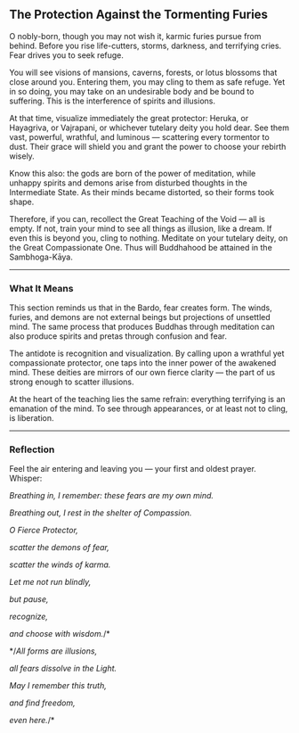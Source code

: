 ## The Protection Against the Tormenting Furies

O nobly-born, though you may not wish it, karmic furies pursue from behind. Before you rise life-cutters, storms, darkness, and terrifying cries. Fear drives you to seek refuge.

You will see visions of mansions, caverns, forests, or lotus blossoms that close around you. Entering them, you may cling to them as safe refuge. Yet in so doing, you may take on an undesirable body and be bound to suffering. This is the interference of spirits and illusions.

At that time, visualize immediately the great protector: Heruka, or Hayagriva, or Vajrapani, or whichever tutelary deity you hold dear. See them vast, powerful, wrathful, and luminous — scattering every tormentor to dust. Their grace will shield you and grant the power to choose your rebirth wisely.

Know this also: the gods are born of the power of meditation, while unhappy spirits and demons arise from disturbed thoughts in the Intermediate State. As their minds became distorted, so their forms took shape.

Therefore, if you can, recollect the Great Teaching of the Void — all is empty. If not, train your mind to see all things as illusion, like a dream. If even this is beyond you, cling to nothing. Meditate on your tutelary deity, on the Great Compassionate One. Thus will Buddhahood be attained in the Sambhoga-Kāya.

---

### What It Means

This section reminds us that in the Bardo, fear creates form. The winds, furies, and demons are not external beings but projections of unsettled mind. The same process that produces Buddhas through meditation can also produce spirits and pretas through confusion and fear.

The antidote is recognition and visualization. By calling upon a wrathful yet compassionate protector, one taps into the inner power of the awakened mind. These deities are mirrors of our own fierce clarity — the part of us strong enough to scatter illusions.

At the heart of the teaching lies the same refrain: everything terrifying is an emanation of the mind. To see through appearances, or at least not to cling, is liberation.

---

### Reflection

Feel the air entering and leaving you — your first and oldest prayer. Whisper:

*Breathing in, I remember: these fears are my own mind.*

*Breathing out, I rest in the shelter of Compassion.*

*O Fierce Protector,*

*scatter the demons of fear,*

*scatter the winds of karma.*

*Let me not run blindly,*

*but pause,*

*recognize,*

*and choose with wisdom.*/*

*/*All forms are illusions,*

*all fears dissolve in the Light.*

*May I remember this truth,*

*and find freedom,*

*even here.*/*
